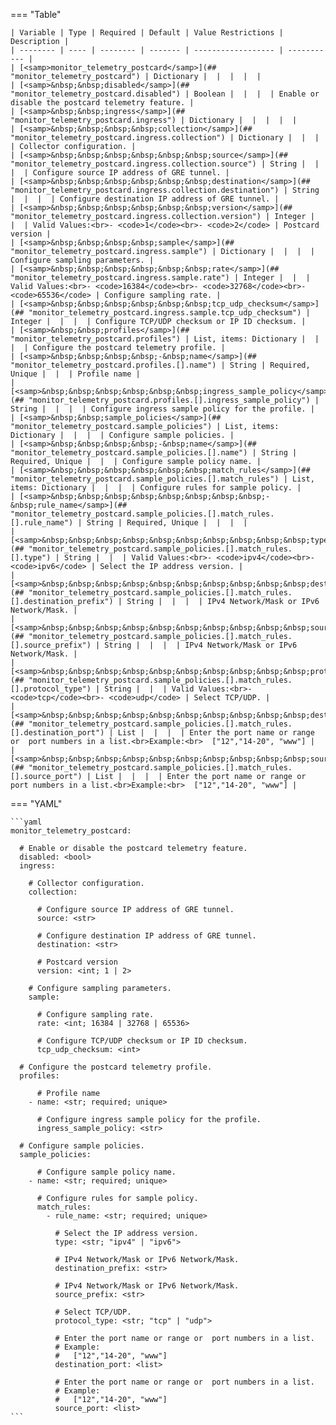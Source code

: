 <!--
  ~ Copyright (c) 2024 Arista Networks, Inc.
  ~ Use of this source code is governed by the Apache License 2.0
  ~ that can be found in the LICENSE file.
  -->
=== "Table"

    | Variable | Type | Required | Default | Value Restrictions | Description |
    | -------- | ---- | -------- | ------- | ------------------ | ----------- |
    | [<samp>monitor_telemetry_postcard</samp>](## "monitor_telemetry_postcard") | Dictionary |  |  |  |  |
    | [<samp>&nbsp;&nbsp;disabled</samp>](## "monitor_telemetry_postcard.disabled") | Boolean |  |  |  | Enable or disable the postcard telemetry feature. |
    | [<samp>&nbsp;&nbsp;ingress</samp>](## "monitor_telemetry_postcard.ingress") | Dictionary |  |  |  |  |
    | [<samp>&nbsp;&nbsp;&nbsp;&nbsp;collection</samp>](## "monitor_telemetry_postcard.ingress.collection") | Dictionary |  |  |  | Collector configuration. |
    | [<samp>&nbsp;&nbsp;&nbsp;&nbsp;&nbsp;&nbsp;source</samp>](## "monitor_telemetry_postcard.ingress.collection.source") | String |  |  |  | Configure source IP address of GRE tunnel. |
    | [<samp>&nbsp;&nbsp;&nbsp;&nbsp;&nbsp;&nbsp;destination</samp>](## "monitor_telemetry_postcard.ingress.collection.destination") | String |  |  |  | Configure destination IP address of GRE tunnel. |
    | [<samp>&nbsp;&nbsp;&nbsp;&nbsp;&nbsp;&nbsp;version</samp>](## "monitor_telemetry_postcard.ingress.collection.version") | Integer |  |  | Valid Values:<br>- <code>1</code><br>- <code>2</code> | Postcard version |
    | [<samp>&nbsp;&nbsp;&nbsp;&nbsp;sample</samp>](## "monitor_telemetry_postcard.ingress.sample") | Dictionary |  |  |  | Configure sampling parameters. |
    | [<samp>&nbsp;&nbsp;&nbsp;&nbsp;&nbsp;&nbsp;rate</samp>](## "monitor_telemetry_postcard.ingress.sample.rate") | Integer |  |  | Valid Values:<br>- <code>16384</code><br>- <code>32768</code><br>- <code>65536</code> | Configure sampling rate. |
    | [<samp>&nbsp;&nbsp;&nbsp;&nbsp;&nbsp;&nbsp;tcp_udp_checksum</samp>](## "monitor_telemetry_postcard.ingress.sample.tcp_udp_checksum") | Integer |  |  |  | Configure TCP/UDP checksum or IP ID checksum. |
    | [<samp>&nbsp;&nbsp;profiles</samp>](## "monitor_telemetry_postcard.profiles") | List, items: Dictionary |  |  |  | Configure the postcard telemetry profile. |
    | [<samp>&nbsp;&nbsp;&nbsp;&nbsp;-&nbsp;name</samp>](## "monitor_telemetry_postcard.profiles.[].name") | String | Required, Unique |  |  | Profile name |
    | [<samp>&nbsp;&nbsp;&nbsp;&nbsp;&nbsp;&nbsp;ingress_sample_policy</samp>](## "monitor_telemetry_postcard.profiles.[].ingress_sample_policy") | String |  |  |  | Configure ingress sample policy for the profile. |
    | [<samp>&nbsp;&nbsp;sample_policies</samp>](## "monitor_telemetry_postcard.sample_policies") | List, items: Dictionary |  |  |  | Configure sample policies. |
    | [<samp>&nbsp;&nbsp;&nbsp;&nbsp;-&nbsp;name</samp>](## "monitor_telemetry_postcard.sample_policies.[].name") | String | Required, Unique |  |  | Configure sample policy name. |
    | [<samp>&nbsp;&nbsp;&nbsp;&nbsp;&nbsp;&nbsp;match_rules</samp>](## "monitor_telemetry_postcard.sample_policies.[].match_rules") | List, items: Dictionary |  |  |  | Configure rules for sample policy. |
    | [<samp>&nbsp;&nbsp;&nbsp;&nbsp;&nbsp;&nbsp;&nbsp;&nbsp;-&nbsp;rule_name</samp>](## "monitor_telemetry_postcard.sample_policies.[].match_rules.[].rule_name") | String | Required, Unique |  |  |  |
    | [<samp>&nbsp;&nbsp;&nbsp;&nbsp;&nbsp;&nbsp;&nbsp;&nbsp;&nbsp;&nbsp;type</samp>](## "monitor_telemetry_postcard.sample_policies.[].match_rules.[].type") | String |  |  | Valid Values:<br>- <code>ipv4</code><br>- <code>ipv6</code> | Select the IP address version. |
    | [<samp>&nbsp;&nbsp;&nbsp;&nbsp;&nbsp;&nbsp;&nbsp;&nbsp;&nbsp;&nbsp;destination_prefix</samp>](## "monitor_telemetry_postcard.sample_policies.[].match_rules.[].destination_prefix") | String |  |  |  | IPv4 Network/Mask or IPv6 Network/Mask. |
    | [<samp>&nbsp;&nbsp;&nbsp;&nbsp;&nbsp;&nbsp;&nbsp;&nbsp;&nbsp;&nbsp;source_prefix</samp>](## "monitor_telemetry_postcard.sample_policies.[].match_rules.[].source_prefix") | String |  |  |  | IPv4 Network/Mask or IPv6 Network/Mask. |
    | [<samp>&nbsp;&nbsp;&nbsp;&nbsp;&nbsp;&nbsp;&nbsp;&nbsp;&nbsp;&nbsp;protocol_type</samp>](## "monitor_telemetry_postcard.sample_policies.[].match_rules.[].protocol_type") | String |  |  | Valid Values:<br>- <code>tcp</code><br>- <code>udp</code> | Select TCP/UDP. |
    | [<samp>&nbsp;&nbsp;&nbsp;&nbsp;&nbsp;&nbsp;&nbsp;&nbsp;&nbsp;&nbsp;destination_port</samp>](## "monitor_telemetry_postcard.sample_policies.[].match_rules.[].destination_port") | List |  |  |  | Enter the port name or range or  port numbers in a list.<br>Example:<br>  ["12","14-20", "www"] |
    | [<samp>&nbsp;&nbsp;&nbsp;&nbsp;&nbsp;&nbsp;&nbsp;&nbsp;&nbsp;&nbsp;source_port</samp>](## "monitor_telemetry_postcard.sample_policies.[].match_rules.[].source_port") | List |  |  |  | Enter the port name or range or  port numbers in a list.<br>Example:<br>  ["12","14-20", "www"] |

=== "YAML"

    ```yaml
    monitor_telemetry_postcard:

      # Enable or disable the postcard telemetry feature.
      disabled: <bool>
      ingress:

        # Collector configuration.
        collection:

          # Configure source IP address of GRE tunnel.
          source: <str>

          # Configure destination IP address of GRE tunnel.
          destination: <str>

          # Postcard version
          version: <int; 1 | 2>

        # Configure sampling parameters.
        sample:

          # Configure sampling rate.
          rate: <int; 16384 | 32768 | 65536>

          # Configure TCP/UDP checksum or IP ID checksum.
          tcp_udp_checksum: <int>

      # Configure the postcard telemetry profile.
      profiles:

          # Profile name
        - name: <str; required; unique>

          # Configure ingress sample policy for the profile.
          ingress_sample_policy: <str>

      # Configure sample policies.
      sample_policies:

          # Configure sample policy name.
        - name: <str; required; unique>

          # Configure rules for sample policy.
          match_rules:
            - rule_name: <str; required; unique>

              # Select the IP address version.
              type: <str; "ipv4" | "ipv6">

              # IPv4 Network/Mask or IPv6 Network/Mask.
              destination_prefix: <str>

              # IPv4 Network/Mask or IPv6 Network/Mask.
              source_prefix: <str>

              # Select TCP/UDP.
              protocol_type: <str; "tcp" | "udp">

              # Enter the port name or range or  port numbers in a list.
              # Example:
              #   ["12","14-20", "www"]
              destination_port: <list>

              # Enter the port name or range or  port numbers in a list.
              # Example:
              #   ["12","14-20", "www"]
              source_port: <list>
    ```

